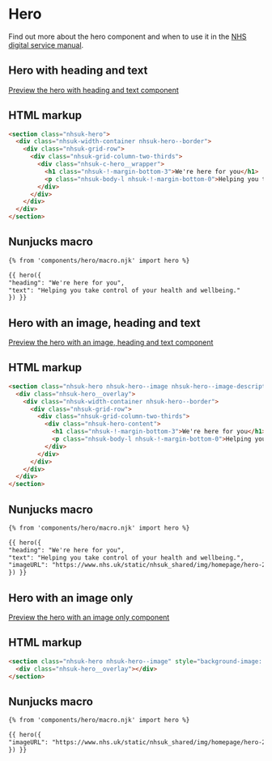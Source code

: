 # Hero

Find out more about the hero component and when to use it in the  [NHS digital service manual]().

## Hero with heading and text

[Preview the hero with heading and text component]()

## HTML markup

```html
<section class="nhsuk-hero">
  <div class="nhsuk-width-container nhsuk-hero--border">
    <div class="nhsuk-grid-row">
      <div class="nhsuk-grid-column-two-thirds">
        <div class="nhsuk-c-hero__wrapper">
          <h1 class="nhsuk-!-margin-bottom-3">We're here for you</h1>
          <p class="nhsuk-body-l nhsuk-!-margin-bottom-0">Helping you take control of your health and wellbeing.</p>
        </div>
      </div>
    </div>
  </div>
</section>
```

## Nunjucks macro

```html
{% from 'components/hero/macro.njk' import hero %}

{{ hero({
"heading": "We're here for you",
"text": "Helping you take control of your health and wellbeing."
}) }}
```

## Hero with an image, heading and text

[Preview the hero with an image, heading and text component]()

## HTML markup

```html
<section class="nhsuk-hero nhsuk-hero--image nhsuk-hero--image-description" style="background-image: url('https://www.nhs.uk/static/nhsuk_shared/img/homepage/hero-2.jpg');">
  <div class="nhsuk-hero__overlay">
    <div class="nhsuk-width-container nhsuk-hero--border">
      <div class="nhsuk-grid-row">
        <div class="nhsuk-grid-column-two-thirds">
          <div class="nhsuk-hero-content">
            <h1 class="nhsuk-!-margin-bottom-3">We're here for you</h1>
            <p class="nhsuk-body-l nhsuk-!-margin-bottom-0">Helping you take control of your health and wellbeing.</p>
          </div>
        </div>
      </div>
    </div>
  </div>
</section>
```

## Nunjucks macro

```html
{% from 'components/hero/macro.njk' import hero %}

{{ hero({
"heading": "We're here for you",
"text": "Helping you take control of your health and wellbeing.",
"imageURL": "https://www.nhs.uk/static/nhsuk_shared/img/homepage/hero-2.jpg"
}) }}
```

## Hero with an image only

[Preview the hero with an image only component]()

## HTML markup

```html
<section class="nhsuk-hero nhsuk-hero--image" style="background-image: url('https://www.nhs.uk/static/nhsuk_shared/img/homepage/hero-2.jpg');">
  <div class="nhsuk-hero__overlay"></div>
</section>
```

## Nunjucks macro

```html
{% from 'components/hero/macro.njk' import hero %}

{{ hero({
"imageURL": "https://www.nhs.uk/static/nhsuk_shared/img/homepage/hero-2.jpg"
}) }}
```
